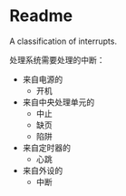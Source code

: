 # Readme
A classification of interrupts.

处理系统需要处理的中断：
- 来自电源的
  - 开机
- 来自中央处理单元的
  - 中止
  - 缺页
  - 陷阱
- 来自定时器的
  - 心跳
- 来自外设的
  - 中断
